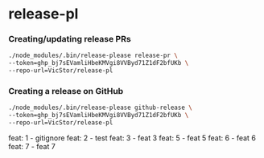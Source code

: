 # release-pl

### Creating/updating release PRs
```bash
./node_modules/.bin/release-please release-pr \
--token=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 \
--repo-url=VicStor/release-pl
```

### Creating a release on GitHub
```bash
./node_modules/.bin/release-please github-release \
--token=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 \
--repo-url=VicStor/release-pl
```

feat: 1 - gitignore
feat: 2 - test
feat: 3 - feat 3
feat: 5 - feat 5
feat: 6 - feat 6
feat: 7 - feat 7
